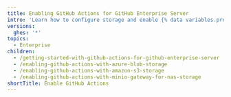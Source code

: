 ```yaml
---
title: Enabling GitHub Actions for GitHub Enterprise Server
intro: 'Learn how to configure storage and enable {% data variables.product.prodname_actions %} on {% data variables.product.prodname_ghe_server %}.'
versions:
  ghes: '*'
topics:
  - Enterprise
children:
  - /getting-started-with-github-actions-for-github-enterprise-server
  - /enabling-github-actions-with-azure-blob-storage
  - /enabling-github-actions-with-amazon-s3-storage
  - /enabling-github-actions-with-minio-gateway-for-nas-storage
shortTitle: Enable GitHub Actions
---
```


